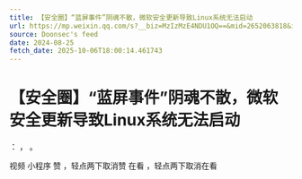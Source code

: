 ```yaml
---
title: 【安全圈】“蓝屏事件”阴魂不散，微软安全更新导致Linux系统无法启动
url: https://mp.weixin.qq.com/s?__biz=MzIzMzE4NDU1OQ==&mid=2652063818&idx=1&sn=e75ade3f3b1f4f834eaae3efe0995cdd
source: Doonsec's feed
date: 2024-08-25
fetch_date: 2025-10-06T18:00:14.461743
---
```


# 【安全圈】“蓝屏事件”阴魂不散，微软安全更新导致Linux系统无法启动

：
，
。

视频
小程序
赞
，轻点两下取消赞
在看
，轻点两下取消在看